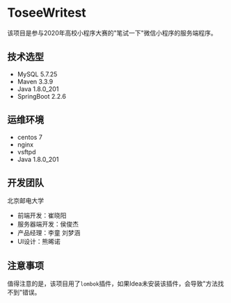 # ToseeWritest
该项目是参与2020年高校小程序大赛的"笔试一下"微信小程序的服务端程序。
## 技术选型
* MySQL 5.7.25
* Maven 3.3.9
* Java 1.8.0_201
* SpringBoot 2.2.6

## 运维环境
* centos 7
* nginx
* vsftpd
* Java 1.8.0_201
## 开发团队
北京邮电大学
* 前端开发：崔晓阳
* 服务器端开发：侯俊杰
* 产品经理：李童 刘梦涵
* UI设计：熊晞诺

## 注意事项
值得注意的是，该项目用了`lombok`插件，如果Idea未安装该插件，会导致"方法找不到"错误。